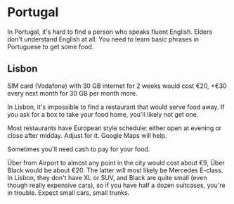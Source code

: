 # Portugal

In Portugal, it's hard to find a person who speaks fluent
English. Elders don't understand English at all. You need to
learn basic phrases in Portuguese to get some food.

## Lisbon

SIM card (Vodafone) with 30 GB internet for 2 weeks would cost
€20, +€30 every next month for 30 GB per month more.

In Lisbon, it's impossible to find a restaurant that would serve
food away. If you ask for a box to take your food home, you'll
likely not get one.

Most restaurants have European style schedule: either open at
evening or close after midday. Adjust for it. Google Maps will
help.

Sometimes you'll need cash to pay for your food.

Über from Airport to almost any point in the city would cost
about €9, Über Black would be about €20. The latter will most
likely be Mercedes E-class. In Lisbon, they don't have XL or SUV,
and Black are quite small (even though really expensive cars), so
if you have half a dozen suitcases, you're in trouble. Expect
small cars, small trunks.
